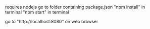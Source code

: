 requires nodejs
go to folder containing package.json
"npm install" in terminal
"npm start" in terminal

go to "http://localhost:8080" on web browser
